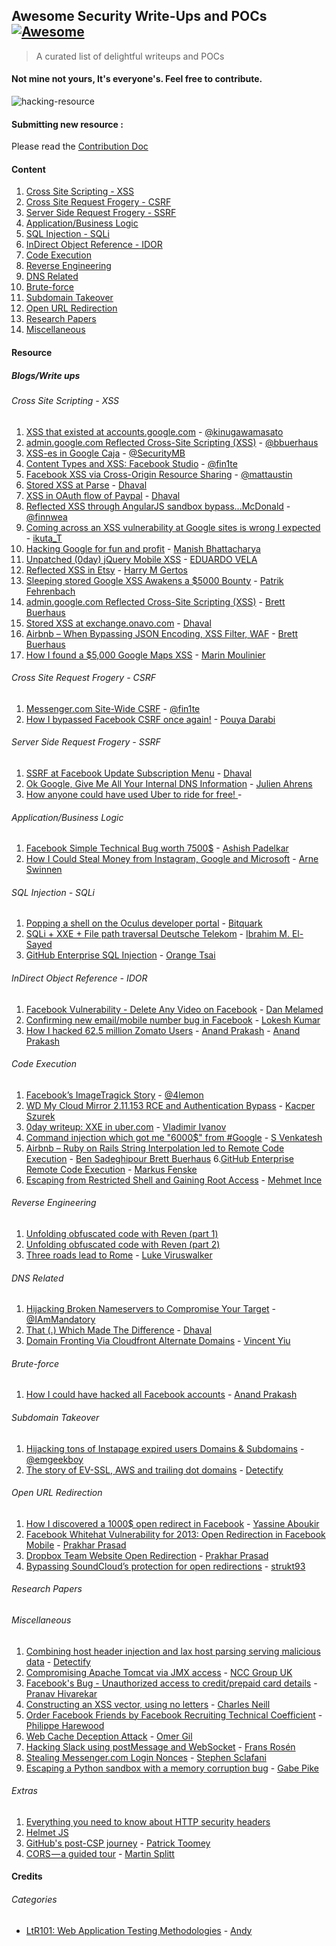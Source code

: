 ## Awesome Security Write-Ups and POCs [![Awesome](https://cdn.rawgit.com/sindresorhus/awesome/d7305f38d29fed78fa85652e3a63e154dd8e8829/media/badge.svg)](https://github.com/sindresorhus/awesome)
> A curated list of delightful writeups and POCs

####  Not mine not yours, It's everyone's. Feel free to contribute.

![hacking-resource](https://github.com/dhaval17/hacking-resources/raw/assets/images/hacker.jpg)


#### Submitting new resource :
	
Please read the [Contribution Doc](/contribution.md)
#### Content

1. [Cross Site Scripting - XSS](https://github.com/dhaval17/awesome-writeups/blob/master/README.md#cross-site-scripting---xss)
2. [Cross Site Request Frogery - CSRF](https://github.com/dhaval17/awesome-writeups/blob/master/README.md#cross-site-request-frogery---csrf)
3. [Server Side Request Frogery - SSRF](https://github.com/dhaval17/awesome-writeups/blob/master/README.md#server-side-request-frogery---ssrf)
4. [Application/Business Logic](https://github.com/dhaval17/awesome-writeups/blob/master/README.md#applicationbusiness-logic)
5. [SQL Injection - SQLi](https://github.com/dhaval17/awesome-writeups/blob/master/README.md#sql-injection---sqli)
6. [InDirect Object Reference - IDOR](https://github.com/dhaval17/awesome-writeups/blob/master/README.md#indirect-object-reference---idor)
7. [Code Execution](https://github.com/dhaval17/awesome-writeups/blob/master/README.md#code-execution)
8. [Reverse Engineering](https://github.com/dhaval17/awesome-writeups/blob/master/README.md#reverse-engineering)
9. [DNS Related](https://github.com/dhaval17/awesome-writeups/blob/master/README.md#dns-related)
10. [Brute-force](https://github.com/dhaval17/awesome-writeups/blob/master/README.md#brute-force)
11. [Subdomain Takeover](https://github.com/dhaval17/awesome-writeups/blob/master/README.md#subdomain-takeover)
12. [Open URL Redirection](https://github.com/dhaval17/awesome-writeups/blob/master/README.md#open-url-redirection)
13. [Research Papers](https://github.com/dhaval17/awesome-writeups/blob/master/README.md#research-papers)
14. [Miscellaneous](https://github.com/dhaval17/awesome-writeups/blob/master/README.md#miscellaneous)

#### Resource

##### Blogs/Write ups

###### Cross Site Scripting - XSS

1. [
XSS that existed at accounts.google.com](http://masatokinugawa.l0.cm/2013/06/accounts.google.com-utf-32-xss.html) - [@kinugawamasato](https://twitter.com/kinugawamasato)
2. [admin.google.com Reflected Cross-Site Scripting (XSS)](https://buer.haus/2015/01/21/admin-google-com-reflected-cross-site-scripting-xss/) - [@bbuerhaus](https://twitter.com/bbuerhaus)
3. [XSS-es in Google Caja](http://blog.bentkowski.info/2016/07/xss-es-in-google-caja.html) - [@SecurityMB](https://twitter.com/SecurityMB)
4. [Content Types and XSS: Facebook Studio](https://whitton.io/articles/content-types-and-xss-facebook-studio/) - [@fin1te](https://twitter.com/fin1te)
5. [Facebook XSS via Cross-Origin Resource Sharing](http://maustin.net/2010/07/06/facebook_html5.html) - [@mattaustin](https://twitter.com/mattaustin)
6. [Stored XSS at Parse](https://dr4cun0.com/blog/stored-xss-at-parse/) - [Dhaval](https://twitter.com/17haval)
7. [XSS in OAuth flow of Paypal](https://dr4cun0.com/blog/xss_in_oauth_flow_of_paypal-2/) - [Dhaval](https://twitter.com/17haval)
8. [Reflected XSS through AngularJS sandbox bypass...McDonald](https://finnwea.com/blog/stealing-passwords-from-mcdonalds-users) - [@finnwea](https://twitter.com/finnwea)
9. [Coming across an XSS vulnerability at Google sites is wrong I expected](http://nootropic.me/blog/en/blog/2016/09/20/%E3%82%84%E3%81%AF%E3%82%8A%E3%83%8D%E3%83%83%E3%83%88%E3%82%B5%E3%83%BC%E3%83%95%E3%82%A3%E3%83%B3%E3%82%92%E3%81%97%E3%81%A6%E3%81%84%E3%81%9F%E3%82%89%E3%81%9F%E3%81%BE%E3%81%9F%E3%81%BEgoogle/) - [ikuta_T](#)
10. [Hacking Google for fun and profit](https://introvertmac.wordpress.com/2016/07/30/hacking-google-for-fun-and-profit/#more-327) - [Manish Bhattacharya](https://twitter.com/UMeNMactech)
11. [Unpatched (0day) jQuery Mobile XSS](http://sirdarckcat.blogspot.in/2017/02/unpatched-0day-jquery-mobile-xss.html) - [EDUARDO VELA](https://twitter.com/sirdarckcat)
12. [Reflected XSS in Etsy](http://hmgmakarovich.blogspot.in/2017_01_01_archive.html) - [Harry M Gertos](http://hmgmakarovich.blogspot.in)
13. [Sleeping stored Google XSS Awakens a $5000 Bounty](https://blog.it-securityguard.com/bugbounty-sleeping-stored-google-xss-awakens-a-5000-bounty/) - [Patrik Fehrenbach ](https://twitter.com/ITSecurityguard)
14. [admin.google.com Reflected Cross-Site Scripting (XSS)](https://buer.haus/2015/01/21/admin-google-com-reflected-cross-site-scripting-xss/) - [Brett Buerhaus](https://twitter.com/bbuerhaus)
15. [Stored XSS at exchange.onavo.com](https://dr4cun0.com/blog/stored-xss-at-exchange-onavo-com/) - [Dhaval](https://twitter.com/17haval)
16. [Airbnb – When Bypassing JSON Encoding, XSS Filter, WAF](https://buer.haus/2017/03/08/airbnb-when-bypassing-json-encoding-xss-filter-waf-csp-and-auditor-turns-into-eight-vulnerabilities/) - [Brett Buerhaus](https://twitter.com/bbuerhaus)
17. [How I found a $5,000 Google Maps XSS](https://medium.com/@marin_m/how-i-found-a-5-000-google-maps-xss-by-fiddling-with-protobuf-963ee0d9caff) - [Marin Moulinier](#)

###### Cross Site Request Frogery - CSRF

1. [Messenger.com Site-Wide CSRF](https://whitton.io/articles/messenger-site-wide-csrf/) - [@fin1te](https://twitter.com/fin1te)
2. [How I bypassed Facebook CSRF once again!](http://blog.darabi.me/2016/05/how-i-bypassed-facebook-csrf-in-2016.html) - [Pouya Darabi](https://twitter.com/Pouyadarabi)

###### Server Side Request Frogery - SSRF

1. [SSRF at Facebook Update Subscription Menu](https://dr4cun0.com/blog/ssrf-at-update-subscription-menu/) - [Dhaval](https://twitter.com/17haval)
2. [Ok Google, Give Me All Your Internal DNS Information](https://www.rcesecurity.com/2017/03/ok-google-give-me-all-your-internal-dns-information/) - [Julien Ahrens
](https://twitter.com/mrtuxracer)
3. [How anyone could have used Uber to ride for free! ](http://www.anandpraka.sh/2017/03/how-anyone-could-have-used-uber-to-ride.html) - 

###### Application/Business Logic

1. [Facebook Simple Technical Bug worth 7500$](http://ashishpadelkar.com/index.php/2015/09/23/facebook-simple-technical-bug-worth-7500/) - [Ashish Padelkar](https://twitter.com/ashish_padelkar)
2. [How I Could Steal Money from Instagram, Google and Microsoft](https://www.arneswinnen.net/2016/07/how-i-could-steal-money-from-instagram-google-and-microsoft/) - [Arne Swinnen](https://twitter.com/arneswinnen)

###### SQL Injection - SQLi

1. [Popping a shell on the Oculus developer portal](https://bitquark.co.uk/blog/2014/08/31/popping_a_shell_on_the_oculus_developer_portal) - [Bitquark](https://twitter.com/Bitquark)
2. [SQLi + XXE + File path traversal Deutsche Telekom](https://www.ibrahim-elsayed.com/?p=150) - [Ibrahim M. El-Sayed](https://twitter.com/ibrahim_mosaad)
3. [GitHub Enterprise SQL Injection](http://blog.orange.tw/2017/01/bug-bounty-github-enterprise-sql-injection.html) - [Orange Tsai](#)

###### InDirect Object Reference - IDOR

1. [Facebook Vulnerability - Delete Any Video on Facebook](http://danmelamed.blogspot.in/2017/01/facebook-vulnerability-delete-any-video.html) - [Dan Melamed](https://twitter.com/danmelamed)
2. [Confirming new email/mobile number bug in Facebook](https://youtu.be/4euBQCMxlE8) - [Lokesh Kumar](#)
3. [How I hacked 62.5 million Zomato Users](http://www.anandpraka.sh/2015/06/how-i-hacked-zomatocom-to-see-data-of.html) - [Anand Prakash](https://twitter.com/sehacure) - [Anand Prakash](https://twitter.com/sehacure)

###### Code Execution

1. [Facebook’s ImageTragick Story](http://4lemon.ru/2017-01-17_facebook_imagetragick_remote_code_execution.html) - [@4lemon](https://twitter.com/4lemon)
2. [WD My Cloud Mirror 2.11.153 RCE and Authentication Bypass](https://security.szurek.pl/wd-my-cloud-mirror-211153-rce-and-authentication-bypass.html) - [Kacper Szurek](https://twitter.com/kacperszurek)
3. [0day writeup: XXE in uber.com](https://httpsonly.blogspot.in/2017/01/0day-writeup-xxe-in-ubercom.html) - [Vladimir Ivanov](https://twitter.com/httpsonly)
4. [Command injection which got me "6000$" from #Google](http://www.pranav-venkat.com/2016/03/command-injection-which-got-me-6000.html) - [S Venkatesh](http://www.pranav-venkat.com)
5. [Airbnb – Ruby on Rails String Interpolation led to Remote Code Execution](http://buer.haus/2017/03/13/airbnb-ruby-on-rails-string-interpolation-led-to-remote-code-execution/) - [Ben Sadeghipour Brett Buerhaus](#)
6.[GitHub Enterprise Remote Code Execution](http://exablue.de/blog/2017-03-15-github-enterprise-remote-code-execution.html) - [Markus Fenske](#)
7. [Escaping from Restricted Shell and Gaining Root Access](https://pentest.blog/unexpected-journey-4-escaping-from-restricted-shell-and-gaining-root-access-to-solarwinds-log-event-manager-siem-product/) - [Mehmet Ince](#)

###### Reverse Engineering

1. [Unfolding obfuscated code with Reven (part 1)](http://blog.tetrane.com/2016/11/reversing-f4b-challenge-part1.html)
2. [Unfolding obfuscated code with Reven (part 2)](http://blog.tetrane.com/2016/11/reversing-f4b-challenge-part2.html)
3. [Three roads lead to Rome](http://blogs.360.cn/360safe/2016/11/29/three-roads-lead-to-rome-2/) - [Luke Viruswalker](#)

###### DNS Related

1. [Hijacking Broken Nameservers to Compromise Your Target](https://thehackerblog.com/respect-my-authority-hijacking-broken-nameservers-to-compromise-your-target/) - [@IAmMandatory](https://twitter.com/IAmMandatory)
2. [That (.) Which Made The Difference](https://dr4cun0.com/blog/that-which-made-the-difference/) - [Dhaval](https://twitter.com/17haval)
3. [Domain Fronting Via Cloudfront Alternate Domains](https://www.mdsec.co.uk/2017/02/domain-fronting-via-cloudfront-alternate-domains/) - [Vincent Yiu](https://twitter.com/vysecurity)

###### Brute-force

1. [How I could have hacked all Facebook accounts](http://www.anandpraka.sh/2016/03/how-i-could-have-hacked-your-facebook.html) - [Anand Prakash](https://twitter.com/sehacure)

###### Subdomain Takeover
1. [Hijacking tons of Instapage expired users Domains & Subdomains](http://www.geekboy.ninja/blog/tag/hackerone-subdomain-takeover) - [@emgeekboy](https://twitter.com/emgeekboy)
2. [The story of EV-SSL, AWS and trailing dot domains](https://labs.detectify.com/2016/10/05/the-story-of-ev-ssl-aws-and-trailing-dot-domains/) - [Detectify](https://twitter.com/detectify)

###### Open URL Redirection

1. [How I discovered a 1000$ open redirect in Facebook](http://yassineaboukir.com/blog/how-i-discovered-a-1000-open-redirect-in-facebook/) - [Yassine Aboukir](https://twitter.com/Yassineaboukir)
2. [Facebook Whitehat Vulnerability for 2013: Open Redirection in Facebook Mobile](https://prakharprasad.com/facebook-whitehat-vulnerability-for-2013-open-redirection-in-facebook-mobile/) - [Prakhar Prasad](https://twitter.com/prakharprasad)
3. [Dropbox Team Website Open Redirection](https://prakharprasad.com/dropbox-team-website-open-redirection/) - [Prakhar Prasad](https://twitter.com/prakharprasad)
4. [Bypassing SoundCloud’s protection for open redirections](https://strukt93.wordpress.com/2017/03/09/bypassing-soundclouds-protection-for-open-redirections/) - [strukt93](#)

###### Research Papers

###### Miscellaneous

1. [Combining host header injection and lax host parsing serving malicious data](https://labs.detectify.com/2016/10/24/combining-host-header-injection-and-lax-host-parsing-serving-malicious-data/) - [Detectify](https://twitter.com/detectify)
2. [Compromising Apache Tomcat via JMX access](https://www.nccgroup.trust/uk/about-us/newsroom-and-events/blogs/2017/february/compromising-apache-tomcat-via-jmx-access/) - [NCC Group UK](#)
3. [Facebook's Bug - Unauthorized access to credit/prepaid card details](https://pranavhivarekar.in/2017/02/11/facebooks-bug-unauthorized-access-to-credit-card-details-limited-of-any-user/) - [Pranav Hivarekar](https://twitter.com/HivarekarPranav)
4. [Constructing an XSS vector, using no letters](https://inventropy.us/blog/constructing-an-xss-vector-using-no-letters) - [Charles Neill](https://twitter.com/ccneill)
5. [Order Facebook Friends by Facebook Recruiting Technical Coefficient](http://philippeharewood.com/order-facebook-friends-by-facebook-recruiting-technical-coefficient/) - [Philippe Harewood](https://twitter.com/phwd)
6. [Web Cache Deception Attack](http://omergil.blogspot.in/2017/02/web-cache-deception-attack.html) - [Omer Gil](https://twitter.com/omer_gil)
7. [Hacking Slack using postMessage and WebSocket](https://labs.detectify.com/2017/02/28/hacking-slack-using-postmessage-and-websocket-reconnect-to-steal-your-precious-token/) - [Frans Rosén](https://twitter.com/fransrosen)
8. [Stealing Messenger.com Login Nonces](https://stephensclafani.com/2017/03/21/stealing-messenger-com-login-nonces/) - [
Stephen Sclafani](https://twitter.com/Stephen)
9. [Escaping a Python sandbox with a memory corruption bug](https://medium.com/@gabecpike/python-sandbox-escape-via-a-memory-corruption-bug-19dde4d5fea5) - [Gabe Pike](#)

###### Extras

1. [Everything you need to know about HTTP security headers](https://blog.appcanary.com/2017/http-security-headers.html)
2. [Helmet JS](https://helmetjs.github.io/docs/)
3. [GitHub's post-CSP journey](https://githubengineering.com/githubs-post-csp-journey/) - [Patrick Toomey](https://twitter.com/patricktoomey)
4. [CORS — a guided tour](https://medium.com/statuscode/cors-a-guided-tour-4e72230a8739#.bqddn2c22) - [Martin Splitt](#)

#### Credits

###### Categories 
- [LtR101: Web Application Testing Methodologies](https://blog.zsec.uk/ltr101-methodologies/) - [Andy](https://twitter.com/ZephrFish)
